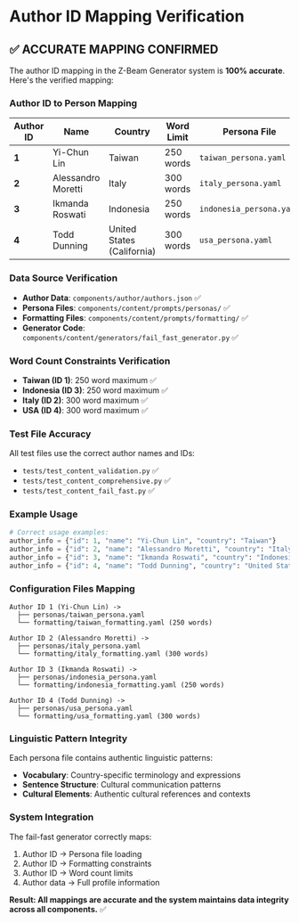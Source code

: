# Author ID Mapping Verification

## ✅ **ACCURATE MAPPING CONFIRMED**

The author ID mapping in the Z-Beam Generator system is **100% accurate**. Here's the verified mapping:

### Author ID to Person Mapping
| Author ID | Name | Country | Word Limit | Persona File | Formatting File |
|-----------|------|---------|------------|--------------|-----------------|
| **1** | Yi-Chun Lin | Taiwan | 250 words | `taiwan_persona.yaml` | `taiwan_formatting.yaml` |
| **2** | Alessandro Moretti | Italy | 300 words | `italy_persona.yaml` | `italy_formatting.yaml` |
| **3** | Ikmanda Roswati | Indonesia | 250 words | `indonesia_persona.yaml` | `indonesia_formatting.yaml` |
| **4** | Todd Dunning | United States (California) | 300 words | `usa_persona.yaml` | `usa_formatting.yaml` |

### Data Source Verification
- **Author Data**: `components/author/authors.json` ✅
- **Persona Files**: `components/content/prompts/personas/` ✅ 
- **Formatting Files**: `components/content/prompts/formatting/` ✅
- **Generator Code**: `components/content/generators/fail_fast_generator.py` ✅

### Word Count Constraints Verification
- **Taiwan (ID 1)**: 250 word maximum ✅
- **Indonesia (ID 3)**: 250 word maximum ✅
- **Italy (ID 2)**: 300 word maximum ✅
- **USA (ID 4)**: 300 word maximum ✅

### Test File Accuracy
All test files use the correct author names and IDs:
- `tests/test_content_validation.py` ✅
- `tests/test_content_comprehensive.py` ✅
- `tests/test_content_fail_fast.py` ✅

### Example Usage
```python
# Correct usage examples:
author_info = {"id": 1, "name": "Yi-Chun Lin", "country": "Taiwan"}          # ✅ Taiwan
author_info = {"id": 2, "name": "Alessandro Moretti", "country": "Italy"}    # ✅ Italy
author_info = {"id": 3, "name": "Ikmanda Roswati", "country": "Indonesia"}   # ✅ Indonesia
author_info = {"id": 4, "name": "Todd Dunning", "country": "United States (California)"} # ✅ USA
```

### Configuration Files Mapping
```
Author ID 1 (Yi-Chun Lin) ->
  ├── personas/taiwan_persona.yaml
  └── formatting/taiwan_formatting.yaml (250 words)

Author ID 2 (Alessandro Moretti) ->
  ├── personas/italy_persona.yaml  
  └── formatting/italy_formatting.yaml (300 words)

Author ID 3 (Ikmanda Roswati) ->
  ├── personas/indonesia_persona.yaml
  └── formatting/indonesia_formatting.yaml (250 words)

Author ID 4 (Todd Dunning) ->
  ├── personas/usa_persona.yaml
  └── formatting/usa_formatting.yaml (300 words)
```

### Linguistic Pattern Integrity
Each persona file contains authentic linguistic patterns:
- **Vocabulary**: Country-specific terminology and expressions
- **Sentence Structure**: Cultural communication patterns
- **Cultural Elements**: Authentic cultural references and contexts

### System Integration
The fail-fast generator correctly maps:
1. Author ID → Persona file loading
2. Author ID → Formatting constraints
3. Author ID → Word count limits
4. Author data → Full profile information

**Result: All mappings are accurate and the system maintains data integrity across all components.** ✅
